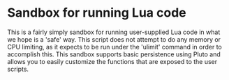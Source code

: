# Sandbox for running Lua code

This is a fairly simply sandbox for running user-supplied Lua code in what we
hope is a 'safe' way. This script does not attempt to do any memory or CPU limiting, as it expects to be run under the 'ulimit' command in order to accomplish this. This sandbox supports basic persistence using Pluto and allows you to easily customize the functions that are exposed to the user scripts.
